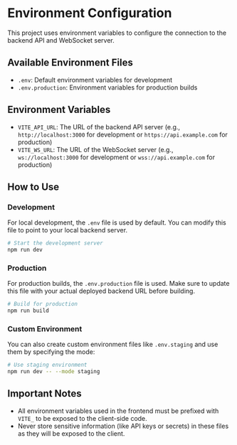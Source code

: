 # Environment Configuration

This project uses environment variables to configure the connection to the backend API and WebSocket server.

## Available Environment Files

- `.env`: Default environment variables for development
- `.env.production`: Environment variables for production builds

## Environment Variables

- `VITE_API_URL`: The URL of the backend API server (e.g., `http://localhost:3000` for development or `https://api.example.com` for production)
- `VITE_WS_URL`: The URL of the WebSocket server (e.g., `ws://localhost:3000` for development or `wss://api.example.com` for production)

## How to Use

### Development

For local development, the `.env` file is used by default. You can modify this file to point to your local backend server.

```bash
# Start the development server
npm run dev
```

### Production

For production builds, the `.env.production` file is used. Make sure to update this file with your actual deployed backend URL before building.

```bash
# Build for production
npm run build
```

### Custom Environment

You can also create custom environment files like `.env.staging` and use them by specifying the mode:

```bash
# Use staging environment
npm run dev -- --mode staging
```

## Important Notes

- All environment variables used in the frontend must be prefixed with `VITE_` to be exposed to the client-side code.
- Never store sensitive information (like API keys or secrets) in these files as they will be exposed to the client.

